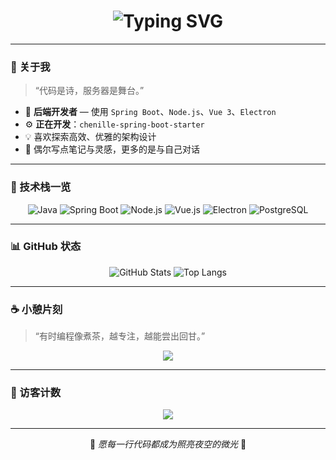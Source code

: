 <!-- 动态打字机效果标题 -->
<h1 align="center">
  <img src="https://readme-typing-svg.demolab.com?font=Fira+Code&pause=1500&color=36BCF7&center=true&vCenter=true&width=480&lines=你好，我是宝总✨;一名热爱代码与创造的开发者;Spring+Vue+Node+Electron爱好者;正在构建属于自己的数字星海🚀" alt="Typing SVG" />
</h1>

---

### 👋 关于我
> “代码是诗，服务器是舞台。”

- 🧠 **后端开发者** — 使用 `Spring Boot`、`Node.js`、`Vue 3`、`Electron`
- ⚙️ **正在开发**：`chenille-spring-boot-starter`
- 💡 喜欢探索高效、优雅的架构设计  
- 💬 偶尔写点笔记与灵感，更多的是与自己对话

---

### 🚀 技术栈一览

<div align="center">

![Java](https://img.shields.io/badge/Java-ED8B00?style=for-the-badge&logo=openjdk&logoColor=white)
![Spring Boot](https://img.shields.io/badge/Spring_Boot-6DB33F?style=for-the-badge&logo=springboot&logoColor=white)
![Node.js](https://img.shields.io/badge/Node.js-339933?style=for-the-badge&logo=node.js&logoColor=white)
![Vue.js](https://img.shields.io/badge/Vue.js-35495E?style=for-the-badge&logo=vuedotjs&logoColor=4FC08D)
![Electron](https://img.shields.io/badge/Electron-47848F?style=for-the-badge&logo=electron&logoColor=white)
![PostgreSQL](https://img.shields.io/badge/PostgreSQL-316192?style=for-the-badge&logo=postgresql&logoColor=white)

</div>

---

### 📊 GitHub 状态

<div align="center">

![GitHub Stats](https://github-readme-stats.vercel.app/api?username=YOUR_GITHUB_USERNAME&show_icons=true&theme=tokyonight&hide_border=true)
![Top Langs](https://github-readme-stats.vercel.app/api/top-langs/?username=YOUR_GITHUB_USERNAME&layout=compact&theme=tokyonight&hide_border=true)

</div>

---

### ☕ 小憩片刻
> “有时编程像煮茶，越专注，越能尝出回甘。”

<div align="center">
  <img src="https://quotes-github-readme.vercel.app/api?type=horizontal&theme=tokyonight" />
</div>

---

### 🌌 访客计数
<div align="center">
  
![](https://komarev.com/ghpvc/?username=YOUR_GITHUB_USERNAME&color=blueviolet&style=flat-square)

</div>

---

<p align="center">💫 <i>愿每一行代码都成为照亮夜空的微光</i> 💫</p>
